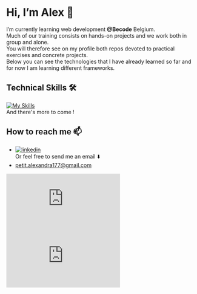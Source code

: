 #  Hi, I’m Alex 👋

I’m currently learning web development **@Becode** Belgium. </br>
Much of our training consists on hands-on projects and we work both in group and alone. </br>
You will therefore see on my profile both repos devoted to practical exercises and concrete projects. </br>
Below you can see the technologies that I have already learned so far and for now I am learning different frameworks. </br>

## Technical Skills 🛠

[![My Skills](https://skillicons.dev/icons?i=html,css,sass,js,php,mysql,tailwind,bash,git,github,figma,postman)](https://skillicons.dev) </br>
And there's more to come !

##  How to reach me 📫

- [![linkedin](https://img.shields.io/badge/linkedin-0A66C2?style=for-the-badge&logo=linkedin&logoColor=white)](https://www.linkedin.com/in/alexandra-petit-dev/) </br>
Or feel free to send me an email ⬇️
- petit.alexandra177@gmail.com

[![Most used languages](https://img.shields.io/github/languages/top/Alexpe77/README.md)](https://github.com/Alexpe77/README.md)
[![Langages les plus utilisés](https://img.shields.io/github/languages/top/Alexpe77/Alexpe77/README.md)](https://github.com/Alexpe77/Alexpe77/README.md)

